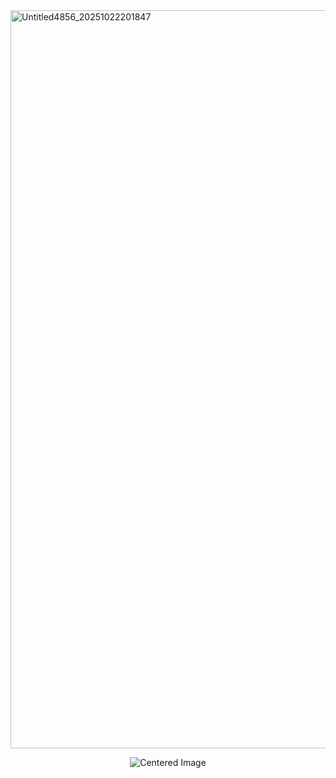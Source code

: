 <img width="1521" height="1181" alt="Untitled4856_20251022201847" src="https://github.com/user-attachments/assets/beee530d-95de-4c74-876e-a9bae9479f7d" />

 <p align="center"><img src="https://komarev.com/ghpvc/?username=drownedtiger&color=e86a4a&label=giggles⠀and⠀shits" alt="Centered Image"> <br></p> 
